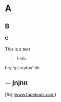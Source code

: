 # A
## B
#### C
This is a text
>hello



hry 'git status' hh


--
jnjnn 
---
[fb] (www.facebook.com)
